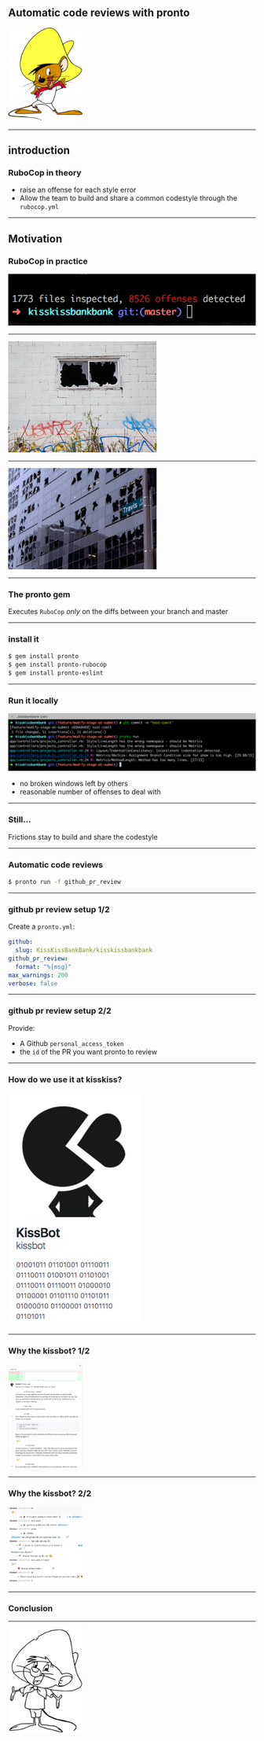 ## Automatic code reviews with pronto

<img src="assets/images/speedy_gonzales.png" class="image" style="width: 30%;" />

---

## introduction
### RuboCop in theory

 - raise an offense for each style error
 - Allow the team to build and share a common codestyle through the `rubocop.yml`

---

## Motivation
### RuboCop in practice

![image](assets/images/offenses-kisskiss.png)

---

<img src="assets/images/broken-window.jpg" class="image" style="width: 60%;" />

---

<img src="assets/images/broken-window-building.jpg" class="image" style="width: 60%;" />

---

### The pronto gem

Executes `RuboCop` _only_ on the diffs between your branch and master

---

### install it

```bash
$ gem install pronto
$ gem install pronto-rubocop
$ gem install pronto-eslint
```

---

### Run it locally

![image](assets/images/offenses-local-branch.png)

 - no broken windows left by others
 - reasonable number of offenses to deal with

---

### Still...

Frictions stay to build and share the codestyle

---

### Automatic code reviews

```bash
$ pronto run -f github_pr_review
```

---

### github pr review setup 1/2

Create a `pronto.yml`:
```yml
github:
  slug: KissKissBankBank/kisskissbankbank
github_pr_review:
  format: "%{msg}"
max_warnings: 200
verbose: false
```

---

### github pr review setup 2/2

Provide:
 - A Github `personal_access_token`
 - the `id` of the PR you want pronto to review

---

### How do we use it at kisskiss?

![image](assets/images/meet-the-kissbot.png)

---

### Why the kissbot? 1/2

<img src="assets/images/kissbot-comments.png" class="image" style="width: 30%;"/>

---

### Why the kissbot? 2/2

<img src="assets/images/kissbot-slack-conversation.png" class="image" style="width: 30%;" />

---

### Conclusion

---

<img src="assets/images/speedy_gonzales_bye.png" class="image" style="width: 30%;"/>
